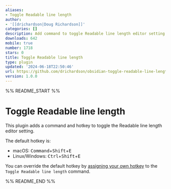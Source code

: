 ```yaml
---
aliases:
- Toggle Readable line length
author:
- '[[drichardson|Doug Richardson]]'
categories: []
description: Add command to toggle Readable line length editor setting.
downloads: 642
mobile: true
number: 1718
stars: 0
title: Toggle Readable line length
type: plugin
updated: '2024-06-18T22:50:46'
url: https://github.com/drichardson/obsidian-toggle-readable-line-length
version: 1.0.0
---
```


%% README_START %%

# Toggle Readable line length

This plugin adds a command and hotkey to toggle the Readable line length editor setting.

The default hotkey is:
- macOS: <kbd>Command</kbd>+<kbd>Shift</kbd>+<kbd>E</kbd>
- Linux/Windows: <kbd>Ctrl</kbd>+<kbd>Shift</kbd>+<kbd>E</kbd>

You can override the default hotkey by [assigning your own hotkey](https://help.obsidian.md/User+interface/Hotkeys#Setting+hotkeys) to the `Toggle Readable line length` command.


%% README_END %%